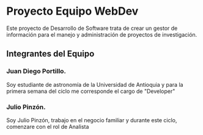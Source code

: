 # Proyecto Equipo WebDev

Este proyecto de Desarrollo de Software trata de crear un gestor de información para el manejo y administración de proyectos de investigación.

## Integrantes del Equipo

### Juan Diego Portillo.
Soy estudiante de astronomía de la Universidad de Antioquia y para la primera semana del ciclo me corresponde el cargo de "Developer"

### Julio Pinzón.
Soy Julio Pinzón, trabajo en el negocio familiar y durante este ciclo, comenzare con el rol de Analista
